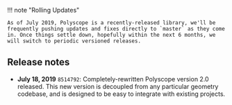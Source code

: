 
!!! note "Rolling Updates"

    As of July 2019, Polyscope is a recently-released library, we'll be frequently pushing updates and fixes directly to `master` as they come in. Once things settle down, hopefully within the next 6 months, we will switch to periodic versioned releases.




## Release notes

- **July 18, 2019** `8514792`: Completely-rewritten Polyscope version 2.0 released. This new version is decoupled from any particular geometry codebase, and is designed to be easy to integrate with existing projects.
